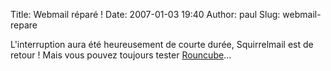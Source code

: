Title: Webmail réparé !
Date: 2007-01-03 19:40
Author: paul
Slug: webmail-repare

<div
class="field field-name-body field-type-text-with-summary field-label-hidden">

<div class="field-items">

<div class="field-item even">

L'interruption aura été heureusement de courte durée, Squirrelmail est
de retour ! Mais vous pouvez toujours tester
[Rouncube](https://www.ezvan.fr/roundcubemail/)...

</p>
<p>

</div>

</div>

</div>

</p>

